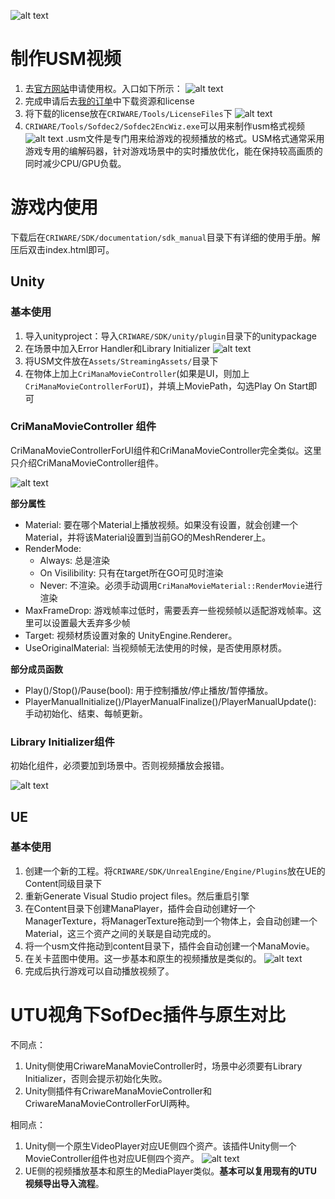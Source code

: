 ![alt text](images/image-20.png)

# 制作USM视频

1. 去[官方网站](https://www.criware.cn/web/#/zh/products_services/sofdec)申请使用权。入口如下所示：
![alt text](images/image-28.png)
2. 完成申请后去[我的订单](https://www.criware.cn/web/#/zh/center/order)中下载资源和license
3. 将下载的license放在`CRIWARE/Tools/LicenseFiles`下
![alt text](images/image-29.png)
4. `CRIWARE/Tools/Sofdec2/Sofdec2EncWiz.exe`可以用来制作usm格式视频
![alt text](images/image-30.png)
.usm文件是专门用来给游戏的视频播放的格式。USM格式通常采用游戏专用的编解码器，针对游戏场景中的实时播放优化，能在保持较高画质的同时减少CPU/GPU负载。

# 游戏内使用

下载后在`CRIWARE/SDK/documentation/sdk_manual`目录下有详细的使用手册。解压后双击index.html即可。

## Unity

### 基本使用

1. 导入unityproject：导入`CRIWARE/SDK/unity/plugin`目录下的unitypackage
2. 在场景中加入Error Handler和Library Initializer
![alt text](images/image-21.png)
3. 将USM文件放在`Assets/StreamingAssets/`目录下
4. 在物体上加上`CriManaMovieController`(如果是UI，则加上`CriManaMovieControllerForUI`)，并填上MoviePath，勾选Play On Start即可

### CriManaMovieController 组件

CriManaMovieControllerForUI组件和CriManaMovieController完全类似。这里只介绍CriManaMovieController组件。

![alt text](images/image-22.png)

**部分属性**

* Material: 要在哪个Material上播放视频。如果没有设置，就会创建一个Material，并将该Material设置到当前GO的MeshRenderer上。
* RenderMode: 
  * Always: 总是渲染
  * On Visilibility: 只有在target所在GO可见时渲染
  * Never: 不渲染。必须手动调用`CriManaMovieMaterial::RenderMovie`进行渲染
* MaxFrameDrop: 游戏帧率过低时，需要丢弃一些视频帧以适配游戏帧率。这里可以设置最大丢弃多少帧
* Target: 视频材质设置对象的 UnityEngine.Renderer。
* UseOriginalMaterial: 当视频帧无法使用的时候，是否使用原材质。

**部分成员函数**
* Play()/Stop()/Pause(bool): 用于控制播放/停止播放/暂停播放。
* PlayerManualInitialize()/PlayerManualFinalize()/PlayerManualUpdate(): 手动初始化、结束、每帧更新。

### Library Initializer组件

初始化组件，必须要加到场景中。否则视频播放会报错。

![alt text](images/image-26.png)

## UE

### 基本使用

1. 创建一个新的工程。将`CRIWARE/SDK/UnrealEngine/Engine/Plugins`放在UE的Content同级目录下
2. 重新Generate Visual Studio project files。然后重启引擎
3. 在Content目录下创建ManaPlayer，插件会自动创建好一个ManagerTexture，将ManagerTexture拖动到一个物体上，会自动创建一个Material，这三个资产之间的关联是自动完成的。
4. 将一个usm文件拖动到content目录下，插件会自动创建一个ManaMovie。
5. 在关卡蓝图中使用。这一步基本和原生的视频播放是类似的。
![alt text](images/image-25.png)
6. 完成后执行游戏可以自动播放视频了。

# UTU视角下SofDec插件与原生对比

不同点：
1. Unity侧使用CriwareManaMovieController时，场景中必须要有Library Initializer，否则会提示初始化失败。
2. Unity侧插件有CriwareManaMovieController和CriwareManaMovieControllerForUI两种。

相同点：
1. Unity侧一个原生VideoPlayer对应UE侧四个资产。该插件Unity侧一个MovieController组件也对应UE侧四个资产。
![alt text](images/image-23.png)
2. UE侧的视频播放基本和原生的MediaPlayer类似。**基本可以复用现有的UTU视频导出导入流程**。